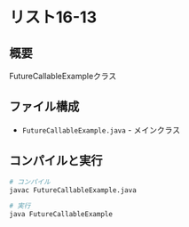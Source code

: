 # リスト16-13

## 概要
FutureCallableExampleクラス

## ファイル構成
- `FutureCallableExample.java` - メインクラス

## コンパイルと実行
```bash
# コンパイル
javac FutureCallableExample.java

# 実行
java FutureCallableExample
```
